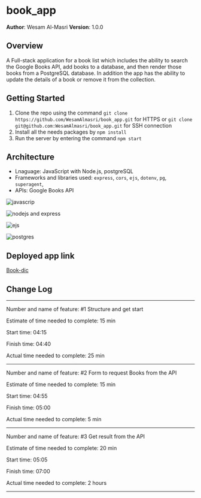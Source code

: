 # book_app

**Author**: Wesam Al-Masri
**Version**: 1.0.0

## Overview

A Full-stack application for a book list which includes the ability to search the Google Books API, add books to a database, and then render those books from a PostgreSQL database. In addition the app has the ability to update the details of a book or remove it from the collection.

## Getting Started

1. Clone the repo using the command `git clone https://github.com/WesamAlmasri/book_app.git` for HTTPS or  `git clone git@github.com:WesamAlmasri/book_app.git` for SSH connection
2. Install all the needs packages by `npm install`
3. Run the server by entering the command `npm start`

## Architecture

- Lnaguage: JavaScript with Node.js, postgreSQL
- Frameworks and libraries used: `express`, `cors`, `ejs`,  `dotenv`, `pg`, `superagent`,
- APIs: Google Books API

![javascrip](https://camo.githubusercontent.com/70af7d849226bbfced08e4510d3b0dc5cc6a38b3415abee253ec233286e5f66f/68747470733a2f2f6c68342e676f6f676c6575736572636f6e74656e742e636f6d2f686b614e467778315039314636425173762d4f56642d432d68344743784c4f67675a3969724f4545576e6a4d69667a53376a717a77666a3650775554614a367955635a304f75655275695a515252587771515775486369775a5a6d686c30634179486766494f792d544146336d33766f623135497142535f765a5955546c615f313337594e657276733341)

![nodejs and express](https://camo.githubusercontent.com/9ade6b7daaddeb7387dd09693e0295b264be4c6e520487cc2ccf37c05c6d6c4a/68747470733a2f2f6c68332e676f6f676c6575736572636f6e74656e742e636f6d2f466b3137487533757550455a464841583847486141544b3770796d645851464a4b35733769322d4e62794275464a73455f324f55517432627737672d3269423439657453757874357546533671514b4279364a746f4b35507132694f657567726f77316f5f725536574761315077574b687565304345685f5943574d4249724a7a6c6e6238366972534763)

![ejs](https://images.g2crowd.com/uploads/product/image/social_landscape/social_landscape_f9dd821cb48125c63c64b6f5c7552372/ejs.png)

![postgres](https://camo.githubusercontent.com/f80a0890f0522bd1be4e42725b8b0d2baeea1c59ac3fbefec65d87aef367ad7b/68747470733a2f2f6c68332e676f6f676c6575736572636f6e74656e742e636f6d2f5f53452d626b47626d5544483041365643746a3152386652533948575962374f5f5a39537267555f52384841654d52624469734a6968317744583559485053576e31772d5a2d6375794d6a6f6e65546e6c4a6d6e374d7835746d585368423055734c676f6739306f446c31676e39632d31453838706a476734364a3079364345786d494253774d47413951)

## Deployed app link

[Book-dic](https://book-dict.herokuapp.com)

## Change Log

<!-- Use this area to document the iterative changes made to your application as each feature is successfully implemented. Use time stamps. Here's an examples:

01-01-2001 4:59pm - Application now has a fully-functional express server, with GET and POST routes for the book resource.

## Credits and Collaborations
<!-- Give credit (and a link) to other people or resources that helped you build this application. -->

---

Number and name of feature: #1 Structure and get start

Estimate of time needed to complete: 15 min

Start time: 04:15

Finish time: 04:40

Actual time needed to complete: 25 min

---

Number and name of feature: #2 Form to request Books from the API

Estimate of time needed to complete: 15 min

Start time: 04:55

Finish time: 05:00

Actual time needed to complete: 5 min

---

Number and name of feature: #3 Get result from the API

Estimate of time needed to complete: 20 min

Start time: 05:05

Finish time: 07:00

Actual time needed to complete: 2 hours

---
